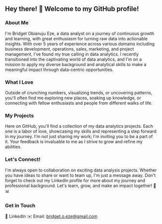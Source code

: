 ## Hey there! 👋 Welcome to my GitHub profile!

### About Me
I'm Bridget Obianuju Eze, a data analyst on a journey of continuous growth and learning, with great enthusiasm for turning raw data into actionable insights. With over 5 years of experience across various domains including business development, operations, sales, marketing, and project management, I've found my true calling in data analytics. I recently transitioned into the captivating world of data analytics, and I'm on a mission to apply my diverse background and analytical skills to make a meaningful impact through data-centric opportunities. 

### What I Love
Outside of crunching numbers, visualizing trends, or uncovering patterns, you'll often find me exploring new places, soaking up knowledge, or connecting with fellow enthusiasts and people from different walks of life. 

### My Projects
Here on GitHub, you'll find a collection of my data analytics projects. Each one is a labor of love, showcasing my skills and representing a step forward in my journey. I'm not just sharing my work; I'm inviting you to be a part of it. Your feedback is invaluable to me as I strive to grow and refine my abilities. 

### Let's Connect!
I'm always open to collaboration on exciting data analysis projects. Whether you have ideas to share or want to team up, I'm just a message away. Don't forget to check out my LinkedIn profile for more about my journey and professional background. Let's learn, grow, and make an impact together! 🚀📊

### Get in Touch
🔗 LinkedIn
✉️ Email: bridget.o.eze@gmail.com

